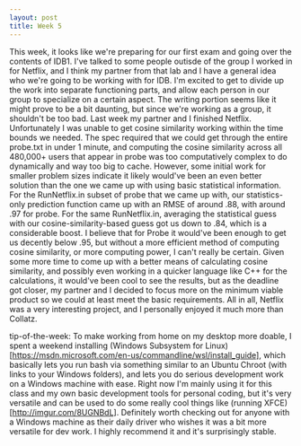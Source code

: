 ```yaml
---
layout: post
title: Week 5
---
```


This week, it looks like we're preparing for our first exam and going over the contents of IDB1. I've talked to some people outisde of the group I worked in for Netflix, and I think my partner from that lab and I have a general idea who we're going to be working with for IDB. I'm excited to get to divide up the work into separate functioning parts, and allow each person in our group to specialize on a certain aspect. The writing portion seems like it might prove to be a bit daunting, but since we're working as a group, it shouldn't be too bad. 
Last week my partner and I finished Netflix. Unfortunately I was unable to get cosine similarity working within the time bounds we needed. The spec required that we could get through the entire probe.txt in under 1 minute, and computing the cosine similarity across all 480,000+ users that appear in probe was too computatively complex to do dynamically and way too big to cache. However, some initial work for smaller problem sizes indicate it likely would've been an even better solution than the one we came up with using basic statistical information. For the RunNetflix.in subset of probe that we came up with, our statistics-only prediction function came up with an RMSE of around .88, with around .97 for probe. For the same RunNetflix.in, averaging the statistical guess with our cosine-similarity-based guess got us down to .84, which is a considerable boost. I believe that for Probe it would've been enough to get us decently below .95, but without a more efficient method of computing cosine similarity, or more computing power, I can't really be certain. Given some more time to come up with a better means of calculating cosine similarity, and possibly even working in a quicker language like C++ for the calculations, it would've been cool to see the results, but as the deadline got closer, my partner and I decided to focus more on the minimum viable product so we could at least meet the basic requirements. All in all, Netflix was a very interesting project, and I personally enjoyed it much more than Collatz.

tip-of-the-week: 
To make working from home on my desktop more doable, I spent a weekend installing (Windows Subsystem for Linux)[https://msdn.microsoft.com/en-us/commandline/wsl/install_guide], which basically lets you run bash via something similar to an Ubuntu Chroot (with links to your Windows folders), and lets you do serious development work on a Windows machine with ease. Right now I'm mainly using it for this class and my own basic development tools for personal coding, but it's very versatile and can be used to do some really cool things like (running XFCE)[http://imgur.com/8UGNBdL]. Definitely worth checking out for anyone with a Windows machine as their daily driver who wishes it was a bit more versatile for dev work. I highly recommend it and it's surprisingly stable.
